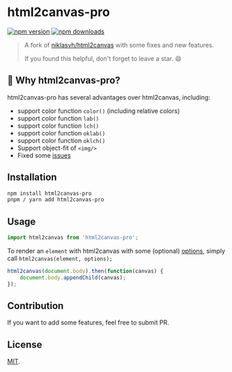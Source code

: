 # html2canvas-pro

[![npm version](https://badgen.net/npm/v/html2canvas-pro)](https://npm.im/html2canvas-pro) [![npm downloads](https://badgen.net/npm/dm/html2canvas-pro)](https://npm.im/html2canvas-pro)

> A fork of [niklasvh/html2canvas](https://github.com/niklasvh/html2canvas) with some fixes and new features.
>
> If you found this helpful, don't forget to leave a star. 😄

## 🌟 Why html2canvas-pro?

html2canvas-pro has several advantages over html2canvas, including:
- support color function ```color()``` (including relative colors)
- support color function ```lab()```
- support color function ```lch()```
- support color function ```oklab()```
- support color function ```oklch()```
- Support object-fit of ```<img/>```
- Fixed some [issues](./CHANGELOG.md)

## Installation

```sh
npm install html2canvas-pro
pnpm / yarn add html2canvas-pro
```

## Usage
```javascript
import html2canvas from 'html2canvas-pro';
```

To render an `element` with html2canvas with some (optional) [options](/docs/configuration.md), simply call `html2canvas(element, options);`

```javascript
html2canvas(document.body).then(function(canvas) {
    document.body.appendChild(canvas);
});
```

## Contribution

If you want to add some features, feel free to submit PR.

## License

[MIT](LICENSE).
